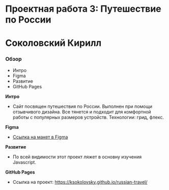 # Проектная работа 3: Путешествие по России
# Соколовский Кирилл

### Обзор
* Интро
* Figma
* Развитие
* GitHub Pages

**Интро**

* Сайт посвящен путешествия по России. Выполнен при помощи отзывчивого дизайна. Все тянется и подходит для комфортной работы с популярных размеров устройств. Технологии: грид, флекс. 

**Figma**

* [Ссылка на макет в Figma](https://www.figma.com/file/5S2WSbEFL6awjVWJ0NWL8Q/Sprint-3_-Russia-_-desktop-mobile?node-id=28503%3A0)

**Развитие**

* По всей видимости этот проект ляжет в основну изучения Javascript. 

**GitHub Pages**

* Ссылка на проект: 
https://ksokolovsky.github.io/russian-travel/